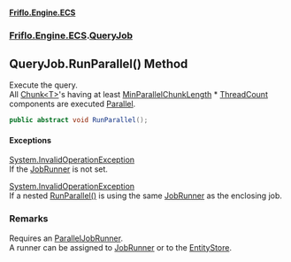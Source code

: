 #### [Friflo.Engine.ECS](index.md 'index')
### [Friflo.Engine.ECS](Friflo.Engine.ECS.md 'Friflo.Engine.ECS').[QueryJob](QueryJob.md 'Friflo.Engine.ECS.QueryJob')

## QueryJob.RunParallel() Method

Execute the query.<br/> 
            All [Chunk&lt;T&gt;](Chunk_T_.md 'Friflo.Engine.ECS.Chunk<T>')'s having at least [MinParallelChunkLength](QueryJob.MinParallelChunkLength.md 'Friflo.Engine.ECS.QueryJob.MinParallelChunkLength') * [ThreadCount](ParallelJobRunner.ThreadCount.md 'Friflo.Engine.ECS.ParallelJobRunner.ThreadCount')
            components are executed [Parallel](JobExecution.md#Friflo.Engine.ECS.JobExecution.Parallel 'Friflo.Engine.ECS.JobExecution.Parallel').

```csharp
public abstract void RunParallel();
```

#### Exceptions

[System.InvalidOperationException](https://docs.microsoft.com/en-us/dotnet/api/System.InvalidOperationException 'System.InvalidOperationException')  
If the [JobRunner](QueryJob.JobRunner.md 'Friflo.Engine.ECS.QueryJob.JobRunner') is not set.

[System.InvalidOperationException](https://docs.microsoft.com/en-us/dotnet/api/System.InvalidOperationException 'System.InvalidOperationException')  
If a nested [RunParallel()](QueryJob.RunParallel().md 'Friflo.Engine.ECS.QueryJob.RunParallel()') is using the same [JobRunner](QueryJob.JobRunner.md 'Friflo.Engine.ECS.QueryJob.JobRunner') as the enclosing job.

### Remarks
Requires an [ParallelJobRunner](ParallelJobRunner.md 'Friflo.Engine.ECS.ParallelJobRunner').<br/>
A runner can be assigned to [JobRunner](QueryJob.JobRunner.md 'Friflo.Engine.ECS.QueryJob.JobRunner') or to the [EntityStore](EntityStore.md 'Friflo.Engine.ECS.EntityStore').